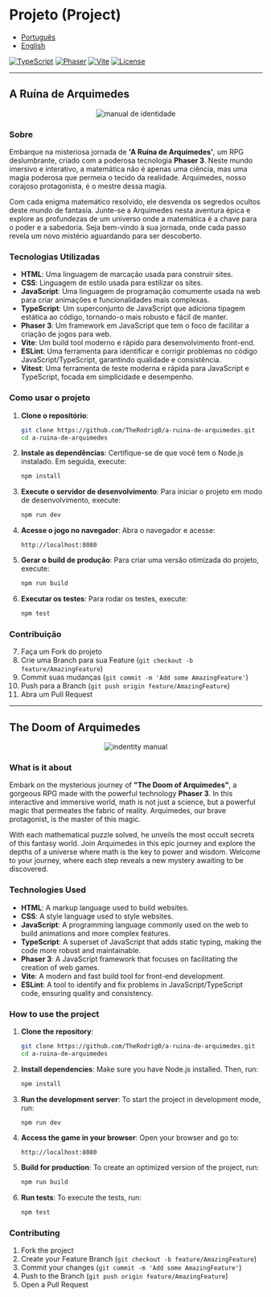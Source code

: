 # Projeto (Project) 
- [Português](#portugues)
- [English](#english)

[![TypeScript](https://img.shields.io/badge/TypeScript-007ACC?style=for-the-badge&logo=typescript&logoColor=white)](https://www.typescriptlang.org/)
[![Phaser](https://img.shields.io/badge/Phaser-3.60.0-2D2D2D?style=for-the-badge&logo=phaser&logoColor=white)](https://phaser.io/)
[![Vite](https://img.shields.io/badge/Vite-646CFF?style=for-the-badge&logo=vite&logoColor=white)](https://vitejs.dev/)
[![License](https://img.shields.io/badge/License-MIT-yellow.svg?style=for-the-badge)](LICENSE)

---

<a id="portugues"></a>
## A Ruína de Arquimedes

<p align="center">
  <img src="https://github.com/user-attachments/assets/3a475f34-5aa7-4735-976c-07a120ae9121" alt="manual de identidade">
</p>

### Sobre
Embarque na misteriosa jornada de **'A Ruína de Arquimedes'**, um RPG deslumbrante, criado com a poderosa tecnologia **Phaser 3**. Neste mundo imersivo e interativo, a matemática não é apenas uma ciência, mas uma magia poderosa que permeia o tecido da realidade. Arquimedes, nosso corajoso protagonista, é o mestre dessa magia. 

Com cada enigma matemático resolvido, ele desvenda os segredos ocultos deste mundo de fantasia. Junte-se a Arquimedes nesta aventura épica e explore as profundezas de um universo onde a matemática é a chave para o poder e a sabedoria. Seja bem-vindo à sua jornada, onde cada passo revela um novo mistério aguardando para ser descoberto.

### Tecnologias Utilizadas
- **HTML**: Uma linguagem de marcação usada para construir sites.
- **CSS**: Linguagem de estilo usada para estilizar os sites.
- **JavaScript**: Uma linguagem de programação comumente usada na web para criar animações e funcionalidades mais complexas.
- **TypeScript**: Um superconjunto de JavaScript que adiciona tipagem estática ao código, tornando-o mais robusto e fácil de manter.
- **Phaser 3**: Um framework em JavaScript que tem o foco de facilitar a criação de jogos para web.
- **Vite**: Um build tool moderno e rápido para desenvolvimento front-end.
- **ESLint**: Uma ferramenta para identificar e corrigir problemas no código JavaScript/TypeScript, garantindo qualidade e consistência.
- **Vitest**: Uma ferramenta de teste moderna e rápida para JavaScript e TypeScript, focada em simplicidade e desempenho.

### Como usar o projeto
1. **Clone o repositório**:
   ```bash
   git clone https://github.com/TheRodrig0/a-ruina-de-arquimedes.git
   cd a-ruina-de-arquimedes
   ```

2. **Instale as dependências**:
   Certifique-se de que você tem o Node.js instalado. Em seguida, execute:
   ```bash
   npm install
   ```

3. **Execute o servidor de desenvolvimento**:
   Para iniciar o projeto em modo de desenvolvimento, execute:
   ```bash
   npm run dev
   ```

4. **Acesse o jogo no navegador**:
   Abra o navegador e acesse:
   ```
   http://localhost:8080
   ```

5. **Gerar o build de produção**:
   Para criar uma versão otimizada do projeto, execute:
   ```bash
   npm run build
   ```

6. **Executar os testes**:
   Para rodar os testes, execute:
   ```bash
   npm test
   ```

### Contribuição

7. Faça um Fork do projeto
8. Crie uma Branch para sua Feature (`git checkout -b feature/AmazingFeature`)
9. Commit suas mudanças (`git commit -m 'Add some AmazingFeature'`)
10. Push para a Branch (`git push origin feature/AmazingFeature`)
11. Abra um Pull Request

---

<a id="english"></a>
## The Doom of Arquimedes

<p align="center">
  <img src="https://github.com/user-attachments/assets/215f9853-04d1-4339-be06-8a1445ae5fed" alt="indentity manual">
</p>

### What is it about
Embark on the mysterious journey of **"The Doom of Arquimedes"**, a gorgeous RPG made with the powerful technology **Phaser 3**. In this interactive and immersive world, math is not just a science, but a powerful magic that permeates the fabric of reality. Arquimedes, our brave protagonist, is the master of this magic.

With each mathematical puzzle solved, he unveils the most occult secrets of this fantasy world. Join Arquimedes in this epic journey and explore the depths of a universe where math is the key to power and wisdom. Welcome to your journey, where each step reveals a new mystery awaiting to be discovered.

### Technologies Used
- **HTML**: A markup language used to build websites.
- **CSS**: A style language used to style websites.
- **JavaScript**: A programming language commonly used on the web to build animations and more complex features.
- **TypeScript**: A superset of JavaScript that adds static typing, making the code more robust and maintainable.
- **Phaser 3**: A JavaScript framework that focuses on facilitating the creation of web games.
- **Vite**: A modern and fast build tool for front-end development.
- **ESLint**: A tool to identify and fix problems in JavaScript/TypeScript code, ensuring quality and consistency.

### How to use the project
1. **Clone the repository**:
   ```bash
   git clone https://github.com/TheRodrig0/a-ruina-de-arquimedes.git
   cd a-ruina-de-arquimedes
   ```

2. **Install dependencies**:
   Make sure you have Node.js installed. Then, run:
   ```bash
   npm install
   ```

3. **Run the development server**:
   To start the project in development mode, run:
   ```bash
   npm run dev
   ```

4. **Access the game in your browser**:
   Open your browser and go to:
   ```
   http://localhost:8080
   ```

5. **Build for production**:
   To create an optimized version of the project, run:
   ```bash
   npm run build
   ```

6. **Run tests**:
   To execute the tests, run:
   ```bash
   npm test
   ```
   
### Contributing

1. Fork the project
2. Create your Feature Branch (`git checkout -b feature/AmazingFeature`)
3. Commit your changes (`git commit -m 'Add some AmazingFeature'`)
4. Push to the Branch (`git push origin feature/AmazingFeature`)
5. Open a Pull Request
